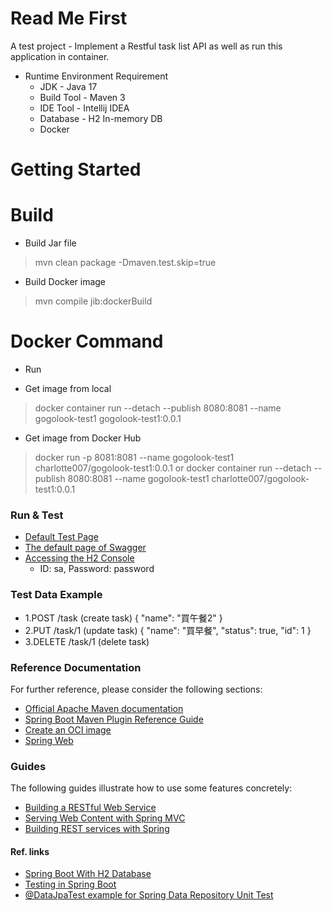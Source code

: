 # Read Me First
A test project - 
Implement a Restful task list API as well as run this application in container.

- Runtime Environment Requirement
  - JDK - Java 17
  - Build Tool - Maven 3
  - IDE Tool - Intellij IDEA
  - Database - H2 In-memory DB  
  - Docker

# Getting Started
# Build
- Build Jar file
> mvn clean package -Dmaven.test.skip=true
- Build Docker image
> mvn compile jib:dockerBuild

# Docker Command 
* Run
- Get image from local
>  docker container run --detach --publish 8080:8081 --name gogolook-test1 gogolook-test1:0.0.1
- Get image from Docker Hub
> docker run -p 8081:8081 --name gogolook-test1 charlotte007/gogolook-test1:0.0.1
or 
> docker container run --detach --publish 8080:8081 --name gogolook-test1 charlotte007/gogolook-test1:0.0.1

### Run & Test
* [Default Test Page](http://localhost:8081/)
* [The default page of Swagger](http://localhost:8081/swagger-ui/)
* [Accessing the H2 Console](http://localhost:8081/h2-console/)
  - ID: sa, Password: password
  

### Test Data Example
- 1.POST /task  (create task)
{
"name": "買午餐2"
}
- 2.PUT /task/1 (update task)
{
"name": "買早餐",
"status": true,
"id": 1
}
- 3.DELETE /task/1 (delete task)





### Reference Documentation
For further reference, please consider the following sections:

* [Official Apache Maven documentation](https://maven.apache.org/guides/index.html)
* [Spring Boot Maven Plugin Reference Guide](https://docs.spring.io/spring-boot/docs/2.4.1/maven-plugin/reference/html/)
* [Create an OCI image](https://docs.spring.io/spring-boot/docs/2.4.1/maven-plugin/reference/html/#build-image)
* [Spring Web](https://docs.spring.io/spring-boot/docs/2.4.1/reference/htmlsingle/#boot-features-developing-web-applications)

### Guides
The following guides illustrate how to use some features concretely:

* [Building a RESTful Web Service](https://spring.io/guides/gs/rest-service/)
* [Serving Web Content with Spring MVC](https://spring.io/guides/gs/serving-web-content/)
* [Building REST services with Spring](https://spring.io/guides/tutorials/bookmarks/)


#### Ref. links
* [Spring Boot With H2 Database](https://www.baeldung.com/spring-boot-h2-database)
* [Testing in Spring Boot](https://www.baeldung.com/spring-boot-testing)
* [@DataJpaTest example for Spring Data Repository Unit Test](https://www.bezkoder.com/spring-boot-unit-test-jpa-repo-datajpatest/)
